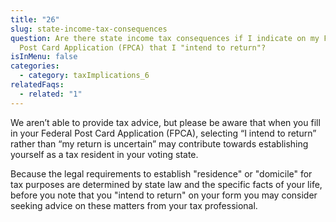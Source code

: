```yaml
---
title: "26"
slug: state-income-tax-consequences
question: Are there state income tax consequences if I indicate on my Federal
  Post Card Application (FPCA) that I "intend to return"?
isInMenu: false
categories:
  - category: taxImplications_6
relatedFaqs:
  - related: "1"
---
```

We aren’t able to provide tax advice, but please be aware that when you fill in your Federal Post Card Application (FPCA), selecting “I intend to return” rather than “my return is uncertain” may contribute towards establishing yourself as a tax resident in your voting state. 

Because the legal requirements to establish "residence" or "domicile" for tax purposes are determined by state law and the specific facts of your life, before you note that you "intend to return" on your form you may consider seeking advice on these matters from your tax professional.
